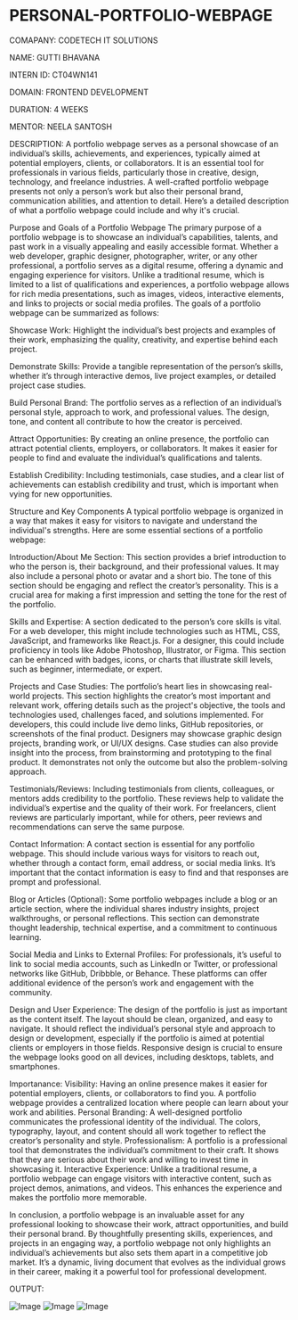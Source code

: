 # PERSONAL-PORTFOLIO-WEBPAGE

COMAPANY: CODETECH IT SOLUTIONS

NAME: GUTTI BHAVANA

INTERN ID: CT04WN141

DOMAIN: FRONTEND DEVELOPMENT

DURATION: 4 WEEKS

MENTOR: NEELA SANTOSH

DESCRIPTION:
A portfolio webpage serves as a personal showcase of an individual’s skills, achievements, and experiences, typically aimed at potential employers, clients, or collaborators. It is an essential tool for professionals in various fields, particularly those in creative, design, technology, and freelance industries. A well-crafted portfolio webpage presents not only a person’s work but also their personal brand, communication abilities, and attention to detail. Here’s a detailed description of what a portfolio webpage could include and why it's crucial.

Purpose and Goals of a Portfolio Webpage
The primary purpose of a portfolio webpage is to showcase an individual’s capabilities, talents, and past work in a visually appealing and easily accessible format. Whether a web developer, graphic designer, photographer, writer, or any other professional, a portfolio serves as a digital resume, offering a dynamic and engaging experience for visitors. Unlike a traditional resume, which is limited to a list of qualifications and experiences, a portfolio webpage allows for rich media presentations, such as images, videos, interactive elements, and links to projects or social media profiles. The goals of a portfolio webpage can be summarized as follows:

Showcase Work: Highlight the individual’s best projects and examples of their work, emphasizing the quality, creativity, and expertise behind each project.

Demonstrate Skills: Provide a tangible representation of the person’s skills, whether it’s through interactive demos, live project examples, or detailed project case studies.

Build Personal Brand: The portfolio serves as a reflection of an individual’s personal style, approach to work, and professional values. The design, tone, and content all contribute to how the creator is perceived.

Attract Opportunities: By creating an online presence, the portfolio can attract potential clients, employers, or collaborators. It makes it easier for people to find and evaluate the individual’s qualifications and talents.

Establish Credibility: Including testimonials, case studies, and a clear list of achievements can establish credibility and trust, which is important when vying for new opportunities.

Structure and Key Components
A typical portfolio webpage is organized in a way that makes it easy for visitors to navigate and understand the individual's strengths. Here are some essential sections of a portfolio webpage:

Introduction/About Me Section: This section provides a brief introduction to who the person is, their background, and their professional values. It may also include a personal photo or avatar and a short bio. The tone of this section should be engaging and reflect the creator’s personality. This is a crucial area for making a first impression and setting the tone for the rest of the portfolio.

Skills and Expertise: A section dedicated to the person’s core skills is vital. For a web developer, this might include technologies such as HTML, CSS, JavaScript, and frameworks like React.js. For a designer, this could include proficiency in tools like Adobe Photoshop, Illustrator, or Figma. This section can be enhanced with badges, icons, or charts that illustrate skill levels, such as beginner, intermediate, or expert.

Projects and Case Studies: The portfolio’s heart lies in showcasing real-world projects. This section highlights the creator’s most important and relevant work, offering details such as the project's objective, the tools and technologies used, challenges faced, and solutions implemented. For developers, this could include live demo links, GitHub repositories, or screenshots of the final product. Designers may showcase graphic design projects, branding work, or UI/UX designs. Case studies can also provide insight into the process, from brainstorming and prototyping to the final product. It demonstrates not only the outcome but also the problem-solving approach.

Testimonials/Reviews: Including testimonials from clients, colleagues, or mentors adds credibility to the portfolio. These reviews help to validate the individual’s expertise and the quality of their work. For freelancers, client reviews are particularly important, while for others, peer reviews and recommendations can serve the same purpose.

Contact Information: A contact section is essential for any portfolio webpage. This should include various ways for visitors to reach out, whether through a contact form, email address, or social media links. It’s important that the contact information is easy to find and that responses are prompt and professional.

Blog or Articles (Optional): Some portfolio webpages include a blog or an article section, where the individual shares industry insights, project walkthroughs, or personal reflections. This section can demonstrate thought leadership, technical expertise, and a commitment to continuous learning.

Social Media and Links to External Profiles: For professionals, it’s useful to link to social media accounts, such as LinkedIn or Twitter, or professional networks like GitHub, Dribbble, or Behance. These platforms can offer additional evidence of the person’s work and engagement with the community.

Design and User Experience: The design of the portfolio is just as important as the content itself. The layout should be clean, organized, and easy to navigate. It should reflect the individual’s personal style and approach to design or development, especially if the portfolio is aimed at potential clients or employers in those fields. Responsive design is crucial to ensure the webpage looks good on all devices, including desktops, tablets, and smartphones.

Importanance:
Visibility: Having an online presence makes it easier for potential employers, clients, or collaborators to find you. A portfolio webpage provides a centralized location where people can learn about your work and abilities.
Personal Branding: A well-designed portfolio communicates the professional identity of the individual. The colors, typography, layout, and content should all work together to reflect the creator’s personality and style.
Professionalism: A portfolio is a professional tool that demonstrates the individual’s commitment to their craft. It shows that they are serious about their work and willing to invest time in showcasing it.
Interactive Experience: Unlike a traditional resume, a portfolio webpage can engage visitors with interactive content, such as project demos, animations, and videos. This enhances the experience and makes the portfolio more memorable.

In conclusion, a portfolio webpage is an invaluable asset for any professional looking to showcase their work, attract opportunities, and build their personal brand. By thoughtfully presenting skills, experiences, and projects in an engaging way, a portfolio webpage not only highlights an individual’s achievements but also sets them apart in a competitive job market. It’s a dynamic, living document that evolves as the individual grows in their career, making it a powerful tool for professional development.

OUTPUT:

![Image](https://github.com/user-attachments/assets/92daa11d-46e3-4f12-a55a-477ed386f9d0)
![Image](https://github.com/user-attachments/assets/440dfaac-8bac-471a-8d6a-e3cd59b1f429)
![Image](https://github.com/user-attachments/assets/7a8872f4-3f05-41b9-941e-2d07dddb2997)
